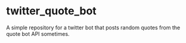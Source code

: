 # twitter_quote_bot
A simple repository for a twitter bot that posts random quotes from the quote bot API sometimes.
